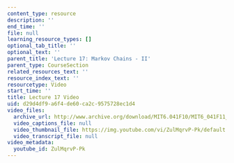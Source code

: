 ```yaml
---
content_type: resource
description: ''
end_time: ''
file: null
learning_resource_types: []
optional_tab_title: ''
optional_text: ''
parent_title: 'Lecture 17: Markov Chains - II'
parent_type: CourseSection
related_resources_text: ''
resource_index_text: ''
resourcetype: Video
start_time: ''
title: Lecture 17 Video
uid: d29d4df9-a6f4-de60-ca2c-9575728ec1d4
video_files:
  archive_url: http://www.archive.org/download/MIT6.041F10/MIT6_041F11_lec17_300k.mp4
  video_captions_file: null
  video_thumbnail_file: https://img.youtube.com/vi/ZulMqrvP-Pk/default.jpg
  video_transcript_file: null
video_metadata:
  youtube_id: ZulMqrvP-Pk
---
```


